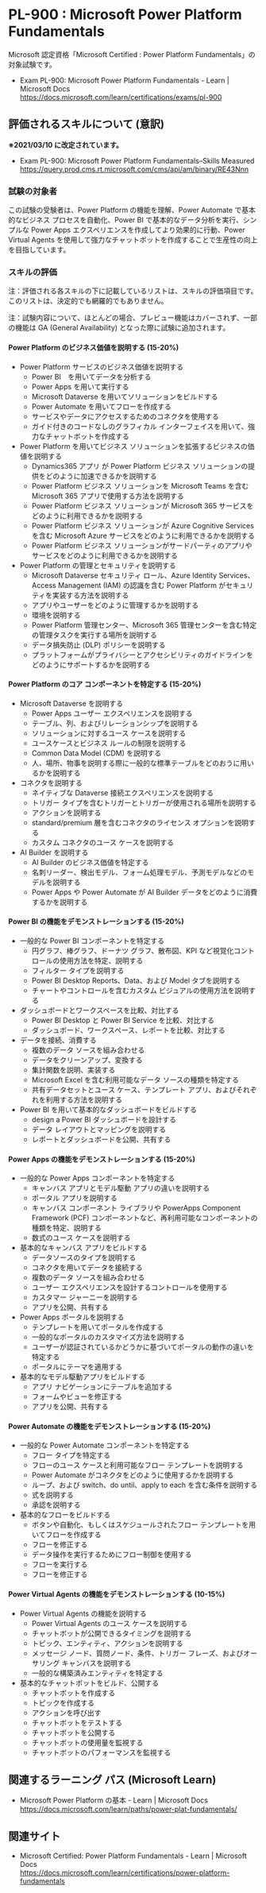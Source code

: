 # PL-900 : Microsoft Power Platform Fundamentals
Microsoft 認定資格「Microsoft Certified : Power Platform Fundamentals」の対象試験です。
- Exam PL-900: Microsoft Power Platform Fundamentals - Learn | Microsoft Docs  
https://docs.microsoft.com/learn/certifications/exams/pl-900

## 評価されるスキルについて (意訳)
**※2021/03/10 に改定されています。**
- Exam PL-900: Microsoft Power Platform Fundamentals–Skills Measured  
https://query.prod.cms.rt.microsoft.com/cms/api/am/binary/RE43Nnn

### 試験の対象者
この試験の受験者は、Power Platform の機能を理解、Power Automate で基本的なビジネス プロセスを自動化、Power BI で基本的なデータ分析を実行、シンプルな Power Apps エクスペリエンスを作成してより効果的に行動、Power Virtual Agents を使用して強力なチャットボットを作成することで生産性の向上を目指しています。

### スキルの評価
注：評価される各スキルの下に記載しているリストは、スキルの評価項目です。このリストは、決定的でも網羅的でもありません。

注：試験内容について、ほとんどの場合、プレビュー機能はカバーされず、一部の機能は GA (General Availability) となった際に試験に追加されます。

#### Power Platform のビジネス価値を説明する (15-20%)
- Power Platform サービスのビジネス価値を説明する
  - Power BI　を用いてデータを分析する
  - Power Apps を用いて実行する
  - Microsoft Dataverse を用いてソリューションをビルドする
  - Power Automate を用いてフローを作成する
  - サービスやデータにアクセスするためのコネクタを使用する
  - ガイド付きのコードなしのグラフィカル インターフェイスを用いて、強力なチャットボットを作成する
- Power Platform を用いてビジネス ソリューションを拡張するビジネスの価値を説明する
  - Dynamics365 アプリ が Power Platform ビジネス ソリューションの提供をどのように加速できるかを説明する
  - Power Platform ビジネス ソリューションを Microsoft Teams を含む Microsoft 365 アプリで使用する方法を説明する
  - Power Platform ビジネス ソリューションが Microsoft 365 サービスをどのように利用できるかを説明する
  - Power Platform ビジネス ソリューションが Azure Cognitive Services を含む Microsoft Azure サービスをどのように利用できるかを説明する
  - Power Platform ビジネス ソリューションがサードパーティのアプリやサービスをどのように利用できるかを説明する
- Power Platform の管理とセキュリティを説明する
  - Microsoft Dataverse セキュリティ ロール、Azure Identity Services、Access Management (IAM) の認識を含む Power Platform がセキュリティを実装する方法を説明する
  - アプリやユーザーをどのように管理するかを説明する
  - 環境を説明する
  - Power Platform 管理センター、Microsoft 365 管理センターを含む特定の管理タスクを実行する場所を説明する
  - データ損失防止 (DLP) ポリシーを説明する
  - プラットフォームがプライバシーとアクセシビリティのガイドラインをどのようにサポートするかを説明する
#### Power Platform のコア コンポーネントを特定する (15-20%)
- Microsoft Dataverse を説明する
  - Power Apps ユーザー エクスペリエンスを説明する
  - テーブル、列、およびリレーションシップを説明する
  - ソリューションに対するユース ケースを説明する
  - ユースケースとビジネス ルールの制限を説明する
  - Common Data Model (CDM) を説明する
  - 人、場所、物事を説明する際に一般的な標準テーブルをどのおうに用いるかを説明する
- コネクタを説明する
  - ネイティブな Dataverse 接続エクスペリエンスを説明する
  - トリガー タイプを含むトリガーとトリガーが使用される場所を説明する
  - アクションを説明する
  - standard/premium 層を含むコネクタのライセンス オプションを説明する
  - カスタム コネクタのユース ケースを説明する
- AI Builder を説明する
  - AI Builder のビジネス価値を特定する
  - 名刺リーダー、検出モデル、フォーム処理モデル、予測モデルなどのモデルを説明する
  - Power Apps や Power Automate が AI Builder データをどのように消費するかを説明する
#### Power BI の機能をデモンストレーションする (15-20%)
- 一般的な Power BI コンポーネントを特定する
  - 円グラフ、棒グラフ、ドーナツ グラフ、散布図、KPI など視覚化コントロールの使用方法を特定、説明する
  - フィルター タイプを説明する
  - Power BI Desktop Reports、Data、および Model タブを説明する
  - チャートやコントロールを含むカスタム ビジュアルの使用方法を説明する
- ダッシュボードとワークスペースを比較、対比する
  - Power BI Desktop と Power BI Service を比較、対比する
  - ダッシュボード、ワークスペース、レポートを比較、対比する
- データを接続、消費する
  - 複数のデータ ソースを組み合わせる
  - データをクリーンアップ、変換する
  - 集計関数を説明、実装する
  - Microsoft Excel を含む利用可能なデータ ソースの種類を特定する
  - 共有データセットとユース ケース、テンプレート アプリ、およびそれぞれを利用する方法を説明する
- Power BI を用いて基本的なダッシュボードをビルドする
  - design a Power BI ダッシュボードを設計する
  - データ レイアウトとマッピングを説明する
  - レポートとダッシュボードを公開、共有する
#### Power Apps の機能をデモンストレーションする (15-20%)
- 一般的な Power Apps コンポーネントを特定する
  - キャンバス アプリとモデル駆動 アプリの違いを説明する
  - ポータル アプリを説明する
  - キャンバス コンポーネント ライブラリや PowerApps Component Framework (PCF) コンポーネントなど、再利用可能なコンポーネントの種類を特定、説明する
  - 数式のユース ケースを説明する
- 基本的なキャンバス アプリをビルドする
  - データソースのタイプを説明する
  - コネクタを用いてデータを接続する
  - 複数のデータ ソースを組み合わせる
  - ユーザー エクスペリエンスを設計するコントロールを使用する
  - カスタマー ジャーニーを説明する
  - アプリを公開、共有する
- Power Apps ポータルを説明する
  - テンプレートを用いてポータルを作成する
  - 一般的なポータルのカスタマイズ方法を説明する
  - ユーザーが認証されているかどうかに基づいてポータルの動作の違いを特定する
  - ポータルにテーマを適用する
- 基本的なモデル駆動アプリをビルドする
  - アプリ ナビゲーションにテーブルを追加する
  - フォームやビューを修正する
  - アプリを公開、共有する
#### Power Automate の機能をデモンストレーションする (15-20%)
- 一般的な Power Automate コンポーネントを特定する
  - フロー タイプを特定する
  - フローのユース ケースと利用可能なフロー テンプレートを説明する
  - Power Automate がコネクタをどのように使用するかを説明する
  - ループ、および switch、do until、apply to each を含む条件を説明する
  - 式を説明する
  - 承認を説明する
- 基本的なフローをビルドする
  - ボタンや自動化、もしくはスケジュールされたフロー テンプレートを用いてフローを作成する
  - フローを修正する
  - データ操作を実行するためにフロー制御を使用する
  - フローを実行する
  - フローを修正する
#### Power Virtual Agents の機能をデモンストレーションする (10-15%)
- Power Virtual Agents の機能を説明する
  - Power Virtual Agents のユース ケースを説明する
  - チャットボットが公開できるタイミングを説明する
  - トピック、エンティティ、アクションを説明する
  - メッセージ ノード、質問ノード、条件、トリガー フレーズ、およびオーサリング キャンバスを説明する
  - 一般的な構築済みエンティティを特定する
- 基本的なチャットボットをビルド、公開する
  - チャットボットを作成する
  - トピックを作成する
  - アクションを呼び出す
  - チャットボットをテストする
  - チャットボットを公開する
  - チャットボットの使用量を監視する
  - チャットボットのパフォーマンスを監視する

## 関連するラーニング パス (Microsoft Learn)
- Microsoft Power Platform の基本 - Learn | Microsoft Docs  
https://docs.microsoft.com/learn/paths/power-plat-fundamentals/

## 関連サイト
- Microsoft Certified: Power Platform Fundamentals - Learn | Microsoft Docs  
https://docs.microsoft.com/learn/certifications/power-platform-fundamentals